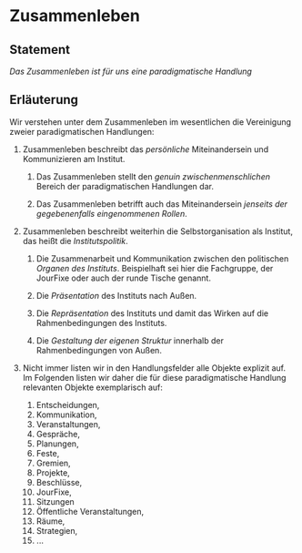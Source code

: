 <!---
   NAME - The NAME of this project is:
ethos

  FILE - The FILENAME of the current file is:
/a5.md

  CREATION - This project was CREATED on:
2017-01-28-16:15:00 UTC

  MODIFICATION - This project was last MODIFIED on:
2017-01-28-16:15:00 UTC

  VERSION - The current VERSION of this project is:
<git-commit-hash>-2017-01-28-16:15:00 UTC

  CREATOR(S) - This project was CREATED by:
Michael Czechowski, Martin Maga

  CONTACT - You can CONTACT the creator(s) or developer(s) of this project at:
E-Mail: mail@martinmaga.de

  COPYRIGHT - The COPYRIGHT holder of this project is:
COPYRIGHT (c) 2016 Martin Maga

  LICENSE - This project is LICENSED under the following license:
Martin Maga 2016 CC BY-SA 4.0 https://creativecommons.org

  SUBFILE – This is a SUBFILE! For more INFORMATION on this project go to:
/README.md
--->
# Zusammenleben
## Statement
*Das Zusammenleben ist für uns eine paradigmatische Handlung*

## Erläuterung
Wir  verstehen unter dem Zusammenleben im wesentlichen die Vereinigung zweier paradigmatischen Handlungen:

1. Zusammenleben beschreibt das *persönliche* Miteinandersein und Kommunizieren am Institut.

    1. Das Zusammenleben stellt den *genuin zwischenmenschlichen* Bereich der paradigmatischen Handlungen dar.

    2. Das Zusammenleben betrifft auch das Miteinandersein *jenseits der gegebenenfalls eingenommenen Rollen*.

2. Zusammenleben  beschreibt weiterhin die Selbstorganisation als Institut, das heißt die *Institutspolitik*.

    1. Die Zusammenarbeit und Kommunikation zwischen den politischen *Organen des Instituts*.
    Beispielhaft sei hier die Fachgruppe, der JourFixe oder auch der runde Tische genannt.

    2. Die *Präsentation* des Instituts nach Außen.

    3. Die *Repräsentation* des Instituts und damit das Wirken auf die Rahmenbedingungen des Instituts.

    4. Die *Gestaltung der eigenen Struktur* innerhalb der Rahmenbedingungen von Außen.

3. Nicht immer listen wir in den Handlungsfelder alle Objekte explizit auf. Im Folgenden listen wir daher die für diese paradigmatische Handlung relevanten Objekte exemplarisch auf:

    1. Entscheidungen,
    2. Kommunikation,
    3. Veranstaltungen,
    4. Gespräche,
    5. Planungen,
    6. Feste,
    7. Gremien,
    8. Projekte,
    9. Beschlüsse,
    10. JourFixe,
    11. Sitzungen
    12. Öffentliche Veranstaltungen,
    13. Räume,
    14. Strategien,
    15. ...
